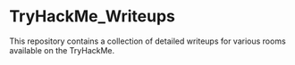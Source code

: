 # TryHackMe_Writeups
This repository contains a collection of detailed writeups for various rooms available on the TryHackMe.
